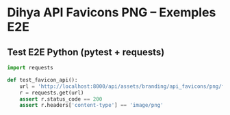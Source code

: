 # Dihya API Favicons PNG – Exemples E2E

## Test E2E Python (pytest + requests)
```python
import requests

def test_favicon_api():
    url = 'http://localhost:8000/api/assets/branding/api_favicons/png/favicon-api.png'
    r = requests.get(url)
    assert r.status_code == 200
    assert r.headers['content-type'] == 'image/png'
```
